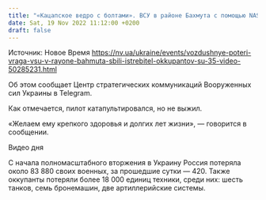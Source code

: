 ```yaml
---
title: "«Кацапское ведро с болтами». ВСУ в районе Бахмута с помощью NASAMS сбили истребитель оккупантов Су-35 — видео"
date: Sat, 19 Nov 2022 11:12:00 +0200
draft: false
---
```

Источник: Новое Время https://nv.ua/ukraine/events/vozdushnye-poteri-vraga-vsu-v-rayone-bahmuta-sbili-istrebitel-okkupantov-su-35-video-50285231.html


Об этом сообщает Центр стратегических коммуникаций Вооруженных сил Украины в Telegram.

Как отмечается, пилот катапультировался, но не выжил.

«Желаем ему крепкого здоровья и долгих лет жизни», — говорится в сообщении.

 Видео дня   

С начала полномасштабного вторжения в Украину Россия потеряла около 83 880 своих военных, за прошедшие сутки — 420. Также оккупанты потеряли более 18 000 единиц техники, среди них: шесть танков, семь бронемашин, две артиллерийские системы.
